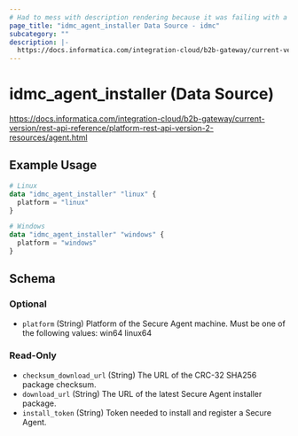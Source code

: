 ```yaml
---
# Had to mess with description rendering because it was failing with a weird error.
page_title: "idmc_agent_installer Data Source - idmc"
subcategory: ""
description: |-
  https://docs.informatica.com/integration-cloud/b2b-gateway/current-version/rest-api-reference/platform-rest-api-version-2-resources/agent.html
---
```


# idmc_agent_installer (Data Source)

https://docs.informatica.com/integration-cloud/b2b-gateway/current-version/rest-api-reference/platform-rest-api-version-2-resources/agent.html

## Example Usage

```terraform
# Linux
data "idmc_agent_installer" "linux" {
  platform = "linux"
}

# Windows
data "idmc_agent_installer" "windows" {
  platform = "windows"
}
```

<!-- schema generated by tfplugindocs -->
## Schema

### Optional

- `platform` (String) Platform of the Secure Agent machine. Must be one of the following values:
win64
linux64

### Read-Only

- `checksum_download_url` (String) The URL of the CRC-32 SHA256 package checksum.
- `download_url` (String) The URL of the latest Secure Agent installer package.
- `install_token` (String) Token needed to install and register a Secure Agent.
